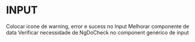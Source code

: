 # INPUT

Colocar icone de warning, error e sucess no Input
Melhorar componente de data
Verificar necessidade de NgDoCheck no component genérico de input
